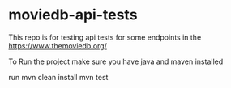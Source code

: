 # moviedb-api-tests
This repo is for testing  api tests for some endpoints in the https://www.themoviedb.org/

To Run the project make sure you have java and maven installed

run 
mvn clean install
mvn test
